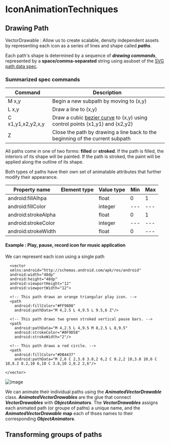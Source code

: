 # IconAnimationTechniques
## Drawing Path

VectorDrawable : Allow us to create scalable, density independent assets by representing each icon as a series of lines and shape called ***paths***.

Each path's shape is determined by a sequence of ***drawing commands***, represented by a **space/comma-separated** string using asubset of the [SVG path data spec](https://www.w3.org/TR/SVG11/paths.html#PathData).

### Summarized spec commands

| Command                 | Description                                                                                                                           |
| ------------------------| --------------------------------------------------------------------------------------------------------------------------------------|
| M x,y                   | Begin a new subpath by moving to (x,y)                                                                                                |
| L x,y                   | Draw a line to (x,y)                                                                                                                  |
| C x1,y1,x2,y2,x,y       | Draw a cubic [bezier curve](https://fr.wikipedia.org/wiki/Courbe_de_B%C3%A9zier) to (x,y) using control points (x1,y1) and (x2,y2)    |
| Z                       | Close the path by drawing a line back to the beginning of the current subpath                                                         |


All paths come in one of two forms: **filled** or **stroked**.
If the path is filled, the interiors of its shape will be painted.
If the path is stroked, the paint will be applied along the outline of its shape.

Both types of paths have their own set of animatable attributes that further modify their appearance.

| Property name           | Element type | Value type | Min |  Max  |
| ------------------------| -------------|------------|-----|------ |
| android:fillAlhpa       |<path>        |float       |0    |1      |
| android:fillColor       |<path>        |integer     |---  |---    |
| android:strokeAlpha     |<path>        |float       |0    |1      |
| android:strokeColor     |<path>        |integer     |---  |---    |
| android:strokeWidth     |<path>        |float       |0    |---    |

#### Example : Play, pause, record icon for music application
We can represent each icon using a single path

```
  <vector
  xmlns:android="http://schemas.android.com/apk/res/android"
  android:width="48dp"
  android:height="48dp"
  android:viewportHeight="12"
  android:viewportWidth="12">

  <!-- This path draws an orange triangular play icon. -->
  <path
    android:fillColor="#FF9800"
    android:pathData="M 4,2.5 L 4,9.5 L 9.5,6 Z"/>

  <!-- This path draws two green stroked vertical pause bars. -->
  <path
    android:pathData="M 4,2.5 L 4,9.5 M 8,2.5 L 8,9.5"
    android:strokeColor="#0F9D58"
    android:strokeWidth="2"/>

  <!-- This path draws a red circle. -->
  <path
    android:fillColor="#DB4437"
    android:pathData="M 2,6 C 2,3.8 3.8,2 6,2 C 8.2,2 10,3.8 10,6 C 10,8.2 8.2,10 6,10 C 3.8,10 2,8.2 2,6"/>

</vector>
```
![image](https://user-images.githubusercontent.com/23448445/195714203-a328aa7d-63e2-4038-90ae-8fa522719973.png)

We can animate their individual paths using the ***AnimatedVectorDrawable*** class.
***AnimatedVectorDrawables*** are the glue that connect ***VectorDrawables*** with ***ObjectAnimators***. 
The ***VectorDrawables*** assigns each animated path (or groupe of paths) a unique name, and the ***AnimatedVectorDrawable*** **map** each of thses names to their corresponding ***ObjectAnimators***.

## Transforming groups of paths

